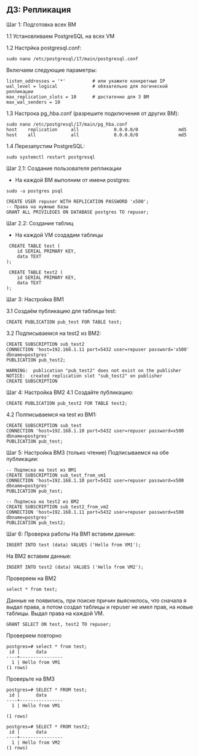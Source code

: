 ## ДЗ: Репликация

Шаг 1: Подготовка всех ВМ

1.1 Установливаем  PostgreSQL на всех VM

1.2 Настрйка postgresql.conf:
```
sudo nano /etc/postgresql/17/main/postgresql.conf
```

Включаем следующие параметры:
```
listen_addresses = '*'          # или укажите конкретные IP
wal_level = logical             # обязательно для логической репликации
max_replication_slots = 10      # достаточно для 3 ВМ
max_wal_senders = 10
```

1.3 Настрока pg_hba.conf (разрешите подключения от других ВМ):
```
sudo nano /etc/postgresql/17/main/pg_hba.conf
host    replication     all             0.0.0.0/0               md5
host    all             all             0.0.0.0/0               md5
```

1.4 Перезапустим PostgreSQL:
```
sudo systemctl restart postgresql
```

Шаг 2.1: Создание пользователя репликации
- На каждой ВМ выполним от имени postgres:
```
sudo -u postgres psql

CREATE USER repuser WITH REPLICATION PASSWORD 'x500';
-- Права на нужные базы 
GRANT ALL PRIVILEGES ON DATABASE postgres TO repuser;
```
Шаг 2.2: Создание таблиц
- На каждой VM создадим таблицы
```
 CREATE TABLE test (
    id SERIAL PRIMARY KEY,
    data TEXT
);

 CREATE TABLE test2 (
    id SERIAL PRIMARY KEY,
    data TEXT
);
```


Шаг 3: Настройка ВМ1

3.1 Создаём публикацию для таблицы test:
```
CREATE PUBLICATION pub_test FOR TABLE test;
```
3.2 Подписываемся на test2 из ВМ2:
```
CREATE SUBSCRIPTION sub_test2
CONNECTION 'host=192.168.1.11 port=5432 user=repuser password='x500' dbname=postgres'
PUBLICATION pub_test2;

WARNING:  publication "pub_test2" does not exist on the publisher
NOTICE:  created replication slot "sub_test2" on publisher
CREATE SUBSCRIPTION
```
Шаг 4: Настройка ВМ2
4.1 Создайте публикацию:
```
CREATE PUBLICATION pub_test2 FOR TABLE test2;
```
4.2 Полписываемся на test из ВМ1:
```
CREATE SUBSCRIPTION sub_test
CONNECTION 'host=192.168.1.10 port=5432 user=repuser password=x500 dbname=postgres'
PUBLICATION pub_test;
```

Шаг 5: Настройка ВМ3 (только чтение)
Подписываемся на обе публикации:
```
-- Подписка на test из ВМ1
CREATE SUBSCRIPTION sub_test_from_vm1
CONNECTION 'host=192.168.1.10 port=5432 user=repuser password=x500 dbname=postgres'
PUBLICATION pub_test;

-- Подписка на test2 из ВМ2
CREATE SUBSCRIPTION sub_test2_from_vm2
CONNECTION 'host=192.168.1.11 port=5432 user=repuser password=x500 dbname=postgres'
PUBLICATION pub_test2;
```
Шаг 6: Проверка работы
На ВМ1 вставим данные:
```
INSERT INTO test (data) VALUES ('Hello from VM1');
```

На ВМ2 вставим данные:
```
INSERT INTO test2 (data) VALUES ('Hello from VM2');
```
Проверяем на ВМ2
```
select * from test;
```
Данные не появились, при поиске причин выяснилось, что сначала я выдал права, а потом создал таблицы и repuser не имел прав, на новые таблицы.
Выдал права на каждой VM. 
```
GRANT SELECT ON test, test2 TO repuser;
```
Проверяем повторно
```
postgres=# select * from test;
 id |      data
----+----------------
  1 | Hello from VM1
(1 rows)
```

Проверьте на ВМ3
```
postgres=# SELECT * FROM test;
 id |      data
----+----------------
  1 | Hello from VM1

(1 rows)

postgres=# SELECT * FROM test2;
 id |      data
----+----------------
  1 | Hello from VM2
(1 rows)
```


